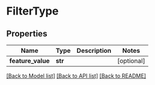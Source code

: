 # FilterType

## Properties
Name | Type | Description | Notes
------------ | ------------- | ------------- | -------------
**feature_value** | **str** |  | [optional] 

[[Back to Model list]](../README.md#documentation-for-models) [[Back to API list]](../README.md#documentation-for-api-endpoints) [[Back to README]](../README.md)



